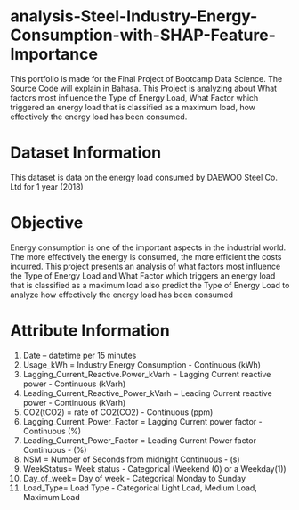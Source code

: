 # analysis-Steel-Industry-Energy-Consumption-with-SHAP-Feature-Importance
This portfolio is made for the Final Project of Bootcamp Data Science. The Source Code will explain in Bahasa. This Project is analyzing about What factors most influence the Type of Energy Load, What Factor which triggered an energy load that is classified as a maximum load, how effectively the energy load has been consumed.

# Dataset Information
This dataset is data on the energy load consumed by DAEWOO Steel Co. Ltd  for 1 year (2018)

# Objective
Energy consumption is one of the important aspects in the industrial world. The more effectively the energy is consumed, the more efficient the costs incurred. This project presents an analysis of what factors most influence the Type of Energy Load and What Factor which triggers an energy load that is classified as a maximum load also predict the Type of Energy Load to analyze how effectively the energy load has been consumed

# Attribute Information
1. Date – datetime per 15 minutes
2. Usage_kWh = Industry Energy Consumption - Continuous (kWh)
3. Lagging_Current_Reactive.Power_kVarh = Lagging Current reactive power - Continuous (kVarh)
4. Leading_Current_Reactive_Power_kVarh = Leading Current reactive power - Continuous (kVarh)
5. CO2(tCO2) = rate of CO2(CO2) - Continuous (ppm)
6. Lagging_Current_Power_Factor = Lagging Current power factor -Continuous (%)
7. Leading_Current_Power_Factor = Leading Current Power factor Continuous - (%)
8. NSM  = Number of Seconds from midnight Continuous - (s)
9. WeekStatus= Week status - Categorical (Weekend (0) or a Weekday(1))
10. Day_of_week= Day of week - Categorical Monday to Sunday
11. Load_Type= Load Type - Categorical Light Load, Medium Load, Maximum Load
